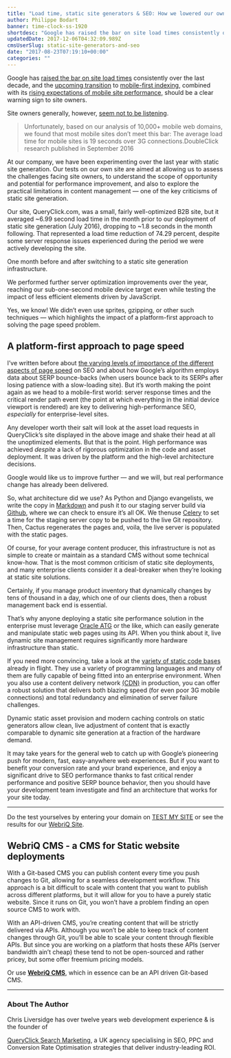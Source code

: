 ```yaml
---
title: "Load time, static site generators & SEO: How we lowered our own site’s load time by 74%"
author: Philippe Bodart
banner: time-clock-ss-1920
shortdesc: "Google has raised the bar on site load times consistently over the last decade, and the upcoming transition to mobile-first indexing, combined with its rising expectations of mobile site performance, should be a clear warning sign to site owners."
updatedDate: 2017-12-06T04:32:09.989Z
cmsUserSlug: static-site-generators-and-seo
date: "2017-08-23T07:19:10+00:00"
categories: ""
---
```


Google has [raised the bar on site load times](http://searchengineland.com/google-says-page-speed-ranking-factor-use-mobile-page-speed-mobile-sites-upcoming-months-250874) consistently over the last decade, and the [upcoming transition](http://searchengineland.com/googles-mobile-first-index-likely-not-coming-2018-earliest-277074) to [mobile-first indexing](http://searchengineland.com/faq-google-mobile-first-index-262751), combined with its [rising expectations of mobile site performance,](https://webmasters.googleblog.com/2013/08/making-smartphone-sites-load-fast.html) should be a clear warning sign to site owners.

Site owners generally, however, [seem not to be listening](https://www.doubleclickbygoogle.com/articles/mobile-speed-matters/).

> Unfortunately, based on our analysis of 10,000+ mobile web domains, we found that most mobile sites don’t meet this bar: The average load time for mobile sites is 19 seconds over 3G connections.DoubleClick research published in September 2016

At our company, we have been experimenting over the last year with static site generation. Our tests on our own site are aimed at allowing us to assess the challenges facing site owners, to understand the scope of opportunity and potential for performance improvement, and also to explore the practical limitations in content management — one of the key criticisms of static site generation.

Our site, QueryClick.com, was a small, fairly well-optimized B2B site, but it averaged ~6.99 second load time in the month prior to our deployment of static site generation (July 2016), dropping to ~1.8 seconds in the month following. That represented a load time reduction of 74.29 percent, despite some server response issues experienced during the period we were actively developing the site.

One month before and after switching to a static site generation infrastructure.

We performed further server optimization improvements over the year, reaching our sub-one-second mobile device target even while testing the impact of less efficient elements driven by JavaScript.

Yes, we know! We didn’t even use sprites, gzipping, or other such techniques — which highlights the impact of a platform-first approach to solving the page speed problem.

A platform-first approach to page speed
---------------------------------------

I’ve written before about [the varying levels of importance of the different aspects of page speed](http://searchengineland.com/breaking-page-speed-events-seo-gain-195369) on SEO and about how Google’s algorithm employs data about SERP bounce-backs (when users bounce back to its SERPs after losing patience with a slow-loading site). But it’s worth making the point again as we head to a mobile-first world: server response times and the critical render path event (the point at which everything in the initial device viewport is rendered) are key to delivering high-performance SEO, _especially_ for enterprise-level sites.

Any developer worth their salt will look at the asset load requests in QueryClick’s site displayed in the above image and shake their head at all the unoptimized elements. But that is the point. High performance was achieved _despite_ a lack of rigorous optimization in the code and asset deployment. It was driven by the platform and the high-level architecture decisions.

Google would like us to improve further — and we will, but real performance change has already been delivered.

So, what architecture did we use? As Python and Django evangelists, we write the copy in [Markdown](https://en.wikipedia.org/wiki/Markdown) and push it to our staging server build via [Github](https://github.com/), where we can check to ensure it’s all OK. We then[](https://github.com/)use [Celery](http://www.celeryproject.org/) to set a time for the staging server copy to be pushed to the live Git repository. Then, Cactus regenerates the pages and, voila, the live server is populated with the static pages.

Of course, for your average content producer, this infrastructure is not as simple to create or maintain as a standard CMS without some technical know-how. That is the most common criticism of static site deployments, and many enterprise clients consider it a deal-breaker when they’re looking at static site solutions.

Certainly, if you manage product inventory that dynamically changes by tens of thousand in a day, which one of our clients does, then a robust management back end is essential.

That’s why anyone deploying a static site performance solution in the enterprise must leverage [Oracle ATG](https://docs.oracle.com/cd/E24152_01/Platform.10-1/ATGMultiApp/html/s0102abouttheoracleatgwebcommerceplat01.html) or the like, which can easily generate and manipulate static web pages using its API. When you think about it, live dynamic site management requires significantly more hardware infrastructure than static.

If you need more convincing, take a look at the [variety of static code bases](https://www.staticgen.com/) already in flight. They use a variety of programming languages and many of them are fully capable of being fitted into an enterprise environment. When you also use a content delivery network [(CDN)](https://www.akamai.com/us/en/cdn/what-are-the-benefits-of-a-cdn.jsp) in production, you can offer a robust solution that delivers both blazing speed (for even poor 3G mobile connections) and total redundancy and elimination of server failure challenges.

Dynamic static asset provision and modern caching controls on static generators allow clean, live adjustment of content that is exactly comparable to dynamic site generation at a fraction of the hardware demand.

It may take years for the general web to catch up with Google’s pioneering push for modern, fast, easy-anywhere web experiences. But if you want to benefit your conversion rate and your brand experience, and enjoy a significant drive to SEO performance thanks to fast critical render performance and positive SERP bounce behavior, then you should have your development team investigate and find an architecture that works for your site today.

- - - - - -
Do the test yourselves by entering your domain on [TEST MY SITE](http://testmysite.io) or see the results for our [WebriQ Site](https://testmysite.io/599d2d62a700c415979468e6/www.webriq.com). 

## WebriQ CMS - a CMS for Static website deployments


With a Git-based CMS you can publish content every time you push changes to Git, allowing for a seamless development workflow. This approach is a bit difficult to scale with content that you want to publish across different platforms, but it will allow for you to have a purely static website. Since it runs on Git, you won’t have a problem finding an open source CMS to work with.

With an API-driven CMS, you’re creating content that will be strictly delivered via APIs. Although you won’t be able to keep track of content changes through Git, you’ll be able to scale your content through flexible APIs. But since you are working on a platform that hosts these APIs (server bandwidth ain’t cheap) these tend to not be open-sourced and rather pricey, but some offer freemium pricing models.

Or use **[WebriQ CMS](http://app.webriq.com)**, which in essence can be an API driven Git-based CMS.

- - - - - -

### About The Author

 Chris Liversidge has over twelve years web development experience & is the founder of

[QueryClick Search Marketing](http://uk.queryclick.com/), a UK agency specialising in SEO, PPC and Conversion Rate Optimisation strategies that deliver industry-leading ROI.

   